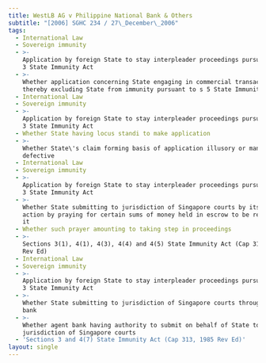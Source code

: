 ```yaml
---
title: WestLB AG v Philippine National Bank & Others
subtitle: "[2006] SGHC 234 / 27\_December\_2006"
tags:
  - International Law
  - Sovereign immunity
  - >-
    Application by foreign State to stay interpleader proceedings pursuant to s
    3 State Immunity Act
  - >-
    Whether application concerning State engaging in commercial transaction
    thereby excluding State from immunity pursuant to s 5 State Immunity Act
  - International Law
  - Sovereign immunity
  - >-
    Application by foreign State to stay interpleader proceedings pursuant to s
    3 State Immunity Act
  - Whether State having locus standi to make application
  - >-
    Whether State\'s claim forming basis of application illusory or manifestly
    defective
  - International Law
  - Sovereign immunity
  - >-
    Application by foreign State to stay interpleader proceedings pursuant to s
    3 State Immunity Act
  - >-
    Whether State submitting to jurisdiction of Singapore courts by its own
    action by praying for certain sums of money held in escrow to be released to
    it
  - Whether such prayer amounting to taking step in proceedings
  - >-
    Sections 3(1), 4(1), 4(3), 4(4) and 4(5) State Immunity Act (Cap 313, 1985
    Rev Ed)
  - International Law
  - Sovereign immunity
  - >-
    Application by foreign State to stay interpleader proceedings pursuant to s
    3 State Immunity Act
  - >-
    Whether State submitting to jurisdiction of Singapore courts through agent
    bank
  - >-
    Whether agent bank having authority to submit on behalf of State to
    jurisdiction of Singapore courts
  - 'Sections 3 and 4(7) State Immunity Act (Cap 313, 1985 Rev Ed)'
layout: single
---
```


